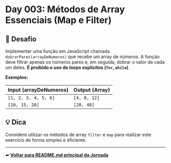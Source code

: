 # Day 003: Métodos de Array Essenciais (Map e Filter)

## 🎯 Desafio

Implementar uma função em JavaScript chamada `dobrarPares(arrayDeNumeros)` que recebe um array de números. A função deve filtrar apenas os números pares e, em seguida, dobrar o valor de cada um deles. **É proibido o uso de loops explícitos (`for`, `while`)**.

**Exemplos:**

| Input (arrayDeNumeros) | Output (Array) |
| :--- | :--- |
| `[1, 2, 3, 4, 5, 6]` | `[4, 8, 12]` |
| `[10, 15, 20]` | `[20, 40]` |

## 💡 Dica

Considere utilizar os métodos de array `filter` e `map` para realizar este exercício de forma simples e eficiente.

---

⬅️ **[Voltar para README.md principal da Jornada](../../README.md)**